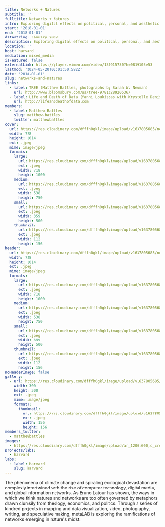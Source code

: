 ```yaml
---
title: Networks + Natures
subtitle: ''
fulltitle: Networks + Natures
intro: Exploring digital effects on political, personal, and aesthetic experiences of nature.
start: '2018-01-01'
end: '2018-01-01'
datestring: January 2018
description: Exploring digital effects on political, personal, and aesthetic experiences of nature.
location: ''
host: harvard
mediation: mixed_media
isFeatured: false
externalLink: https://player.vimeo.com/video/130915730?h=0819105e53
lastmod: '2024-05-20T02:01:50.582Z'
date: '2018-01-01'
slug: networks-and-natures
links:
  - label: TREE (Matthew Battles, photographs by Sarah W. Newman)
    url: http://www.bloomsbury.com/us/tree-9781628920536/
  - label: Life and Death of Data (Yanni Loukissas with Krystelle Denis, 2014)
    url: http://lifeanddeathofdata.com
members:
  - label: Matthew Battles
    slug: matthew-battles
    twitter: matthewbattles
cover:
  url: https://res.cloudinary.com/dfffh0gkl/image/upload/v1637805685/networksandnatures1_8e4e47cc13.jpg
  width: 728
  height: 1014
  ext: .jpeg
  mime: image/jpeg
  formats:
    large:
      url: https://res.cloudinary.com/dfffh0gkl/image/upload/v1637805686/large_networksandnatures1_8e4e47cc13.jpg
      ext: .jpeg
      width: 718
      height: 1000
    medium:
      url: https://res.cloudinary.com/dfffh0gkl/image/upload/v1637805687/medium_networksandnatures1_8e4e47cc13.jpg
      ext: .jpeg
      width: 538
      height: 750
    small:
      url: https://res.cloudinary.com/dfffh0gkl/image/upload/v1637805687/small_networksandnatures1_8e4e47cc13.jpg
      ext: .jpeg
      width: 359
      height: 500
    thumbnail:
      url: https://res.cloudinary.com/dfffh0gkl/image/upload/v1637805686/thumbnail_networksandnatures1_8e4e47cc13.jpg
      ext: .jpeg
      width: 112
      height: 156
header:
  url: https://res.cloudinary.com/dfffh0gkl/image/upload/v1637805685/networksandnatures1_8e4e47cc13.jpg
  width: 728
  height: 1014
  ext: .jpeg
  mime: image/jpeg
  formats:
    large:
      url: https://res.cloudinary.com/dfffh0gkl/image/upload/v1637805686/large_networksandnatures1_8e4e47cc13.jpg
      ext: .jpeg
      width: 718
      height: 1000
    medium:
      url: https://res.cloudinary.com/dfffh0gkl/image/upload/v1637805687/medium_networksandnatures1_8e4e47cc13.jpg
      ext: .jpeg
      width: 538
      height: 750
    small:
      url: https://res.cloudinary.com/dfffh0gkl/image/upload/v1637805687/small_networksandnatures1_8e4e47cc13.jpg
      ext: .jpeg
      width: 359
      height: 500
    thumbnail:
      url: https://res.cloudinary.com/dfffh0gkl/image/upload/v1637805686/thumbnail_networksandnatures1_8e4e47cc13.jpg
      ext: .jpeg
      width: 112
      height: 156
noHeaderImage: false
gallery:
  - url: https://res.cloudinary.com/dfffh0gkl/image/upload/v1637805685/networksandnatures2_5d3b412317.jpg
    width: 300
    height: 300
    ext: .jpeg
    mime: image/jpeg
    formats:
      thumbnail:
        url: https://res.cloudinary.com/dfffh0gkl/image/upload/v1637805685/thumbnail_networksandnatures2_5d3b412317.jpg
        ext: .jpeg
        width: 156
        height: 156
members_twitter:
  - matthewbattles
images:
  - https://res.cloudinary.com/dfffh0gkl/image/upload/ar_1200:600,c_crop/c_limit,h_1200,w_600/v1637805685/networksandnatures1_8e4e47cc13.jpg
projects/labs:
  - harvard
labs:
  - label: Harvard
    slug: harvard
---
```

The phenomena of climate change and spiraling ecological devastation are complexly intertwined with the rise of computer technology, digital media, and global information networks. As Bruno Latour has shown, the ways in which we think natures and networks are too often governed by metaphors drawn clumsily from theology, economics, and politics. Through a series of kindred projects in mapping and data visualization, video, photography, writing, and speculative making, metaLAB is exploring the ramifications of networks emerging in nature's midst.

[//]: # (How might we more adequately apprehend digital technology in light of humankind's relationships with the natural world? Spiraling ecological devastation and the rise of computer technology, digital media, and global information networks, are more complexly intertwined than mere correlation and causation; as Bruno Latour has shown, the ways in which we think natures and networks are too often governed by metaphors drawn clumsily from theology, economics, and politics. Through a series of kindred projects in mapping and data visualization, video, photography, and speculative making, metaLAB is exploring the ramifications of networks emerging in natures' midst.)